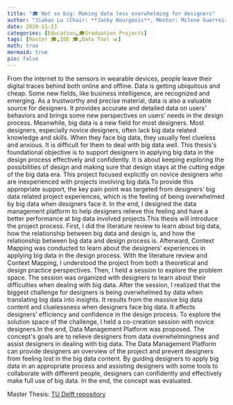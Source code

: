 ```yaml
---
title: "🎓 Not so big: Making data less overwhelming for designers"
author: "Jiahao Lu (Chair: **Jacky Bourgeois**, Mentor: Milene Guerreiro Gancalves"
date: 2020-11-23
categories: [Education,🎓Graduation Projects]
tags: [Master 🎓,IDE 🎓,Data Tool 📊]
math: true
mermaid: true
pin: false
---
```



From the internet to the sensors in wearable devices, people leave their digital traces behind both online and offline. Data is getting ubiquitous and cheap. Some new fields, like business intelligence, are recognized and emerging. As a trustworthy and precise material, data is also a valuable source for designers. It provides accurate and detailed data on users’ behaviors and brings some new perspectives on users’ needs in the design process. Meanwhile, big data is a new field for most designers. Most designers, especially novice designers, often lack big data related knowledge and skills. When they face big data, they usually feel clueless and anxious. It is difficult for them to deal with big data well. This thesis's foundational objective is to support designers in applying big data in the design process effectively and confidently. It is about keeping exploring the possibilities of design and making sure that design stays at the cutting edge of the big data era. This project focused explicitly on novice designers who are inexperienced with projects involving big data.To provide this appropriate support, the key pain point was targeted from designers’ big data related project experiences, which is the feeling of being overwhelmed by big data when designers face it. In the end, I designed the data management platform to help designers relieve this feeling and have a better performance at big data involved projects.This thesis will introduce the project process. First, I did the literature review to learn about big data, how the relationship between big data and design is, and how the relationship between big data and design process is. Afterward, Context Mapping was conducted to learn about the designers’ experiences in applying big data in the design process. With the literature review and Context Mapping, I understood the project from both a theoretical and design practice perspectives. Then, I held a session to explore the problem space. The session was organized with designers to learn about their difficulties when dealing with big data. After the session, I realized that the biggest challenge for designers is being overwhelmed by data when translating big data into insights. It results from the massive big data content and cluelessness when designers face big data. It affects designers’ efficiency and confidence in the design process. To explore the solution space of the challenge, I held a co-creation session with novice designers.In the end, Data Management Platform was proposed. The concept's goals are to relieve designers from data overwhelmingness and assist designers in dealing with big data. The Data Management Platform can provide designers an overview of the project and prevent designers from feeling lost in the big data content. By guiding designers to apply big data in an appropriate process and assisting designers with some tools to collaborate with different people, designers can confidently and effectively make full use of big data. In the end, the concept was evaluated.

Master Thesis: [TU Delft repository](https://repository.tudelft.nl/islandora/object/uuid%3A3adcec32-d358-48fd-b782-7eec61edfde4?collection=education)